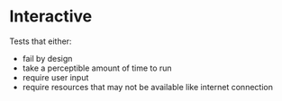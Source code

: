 # Interactive

Tests that either:

- fail by design
- take a perceptible amount of time to run
- require user input
- require resources that may not be available like internet connection
